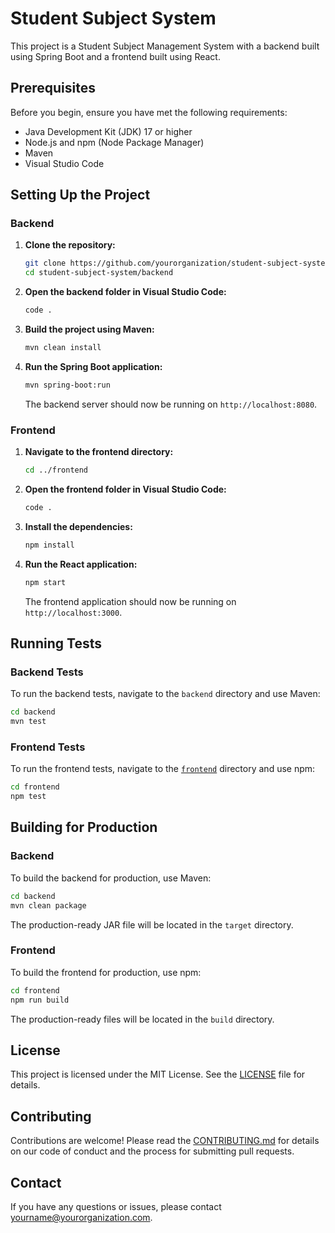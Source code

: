 
# Student Subject System

This project is a Student Subject Management System with a backend built using Spring Boot and a frontend built using React.

## Prerequisites

Before you begin, ensure you have met the following requirements:

- Java Development Kit (JDK) 17 or higher
- Node.js and npm (Node Package Manager)
- Maven
- Visual Studio Code

## Setting Up the Project

### Backend

1. **Clone the repository:**

    ```sh
    git clone https://github.com/yourorganization/student-subject-system.git
    cd student-subject-system/backend
    ```

2. **Open the backend folder in Visual Studio Code:**

    ```sh
    code .
    ```

3. **Build the project using Maven:**

    ```sh
    mvn clean install
    ```

4. **Run the Spring Boot application:**

    ```sh
    mvn spring-boot:run
    ```

    The backend server should now be running on `http://localhost:8080`.

### Frontend

1. **Navigate to the frontend directory:**

    ```sh
    cd ../frontend
    ```

2. **Open the frontend folder in Visual Studio Code:**

    ```sh
    code .
    ```

3. **Install the dependencies:**

    ```sh
    npm install
    ```

4. **Run the React application:**

    ```sh
    npm start
    ```

    The frontend application should now be running on `http://localhost:3000`.

## Running Tests

### Backend Tests

To run the backend tests, navigate to the `backend` directory and use Maven:

```sh
cd backend
mvn test
```

### Frontend Tests

To run the frontend tests, navigate to the [`frontend`](command:_github.copilot.openRelativePath?%5B%7B%22scheme%22%3A%22file%22%2C%22authority%22%3A%22%22%2C%22path%22%3A%22%2FD%3A%2FStudent-Subject-System%2Ffrontend%22%2C%22query%22%3A%22%22%2C%22fragment%22%3A%22%22%7D%5D "d:\Student-Subject-System\frontend") directory and use npm:

```sh
cd frontend
npm test
```

## Building for Production

### Backend

To build the backend for production, use Maven:

```sh
cd backend
mvn clean package
```

The production-ready JAR file will be located in the `target` directory.

### Frontend

To build the frontend for production, use npm:

```sh
cd frontend
npm run build
```

The production-ready files will be located in the `build` directory.

## License

This project is licensed under the MIT License. See the [LICENSE](../../LICENSE) file for details.

## Contributing

Contributions are welcome! Please read the [CONTRIBUTING.md](../../CONTRIBUTING.md) for details on our code of conduct and the process for submitting pull requests.

## Contact

If you have any questions or issues, please contact [yourname@yourorganization.com](mailto:yourname@yourorganization.com).
```


